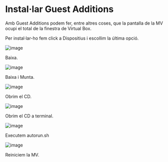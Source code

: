 # Instal·lar Guest Additions

Amb Guest Additions podem fer, entre altres coses, que la pantalla de la MV ocupi el total de la finestra de Virtual Box.

Per instal·lar-ho fem click a Dispositius i escollim la última opció.

![image](https://github.com/XaSaFa/MP08-23-24/assets/110727546/70e7a8af-1aa8-42d8-ad01-395e9866166c)

Baixa.

![image](https://github.com/XaSaFa/MP08-23-24/assets/110727546/18d20d44-ccb7-4271-86ff-56aa3a3b3966)

Baixa i Munta.

![image](https://github.com/XaSaFa/MP08-23-24/assets/110727546/7e59c88f-ebd8-4461-9b27-3af42139b229)

Obrim el CD.

![image](https://github.com/XaSaFa/MP08-23-24/assets/110727546/750f3ba7-6d4f-46d4-805e-8bc5a42453b4)

Obrim el CD a terminal.
  
![image](https://github.com/XaSaFa/MP08-23-24/assets/110727546/b37f98fb-ceca-4b97-b876-f431c6d0769d)

Executem autorun.sh

![image](https://github.com/XaSaFa/MP08-23-24/assets/110727546/9fa9fbeb-a553-48fc-9494-5110b3222879)

Reiniciem la MV.
